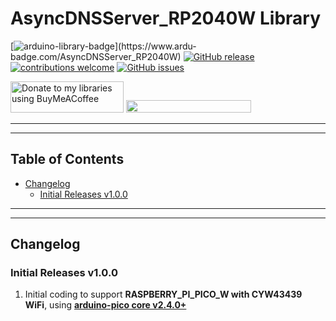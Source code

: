 # AsyncDNSServer_RP2040W Library

[![arduino-library-badge](https://www.ardu-badge.com/badge/AsyncDNSServer_RP2040W.svg?)](https://www.ardu-badge.com/AsyncDNSServer_RP2040W)
[![GitHub release](https://img.shields.io/github/release/khoih-prog/AsyncDNSServer_RP2040W.svg)](https://github.com/khoih-prog/AsyncDNSServer_RP2040W/releases)
[![contributions welcome](https://img.shields.io/badge/contributions-welcome-brightgreen.svg?style=flat)](#Contributing)
[![GitHub issues](https://img.shields.io/github/issues/khoih-prog/AsyncDNSServer_RP2040W.svg)](http://github.com/khoih-prog/AsyncDNSServer_RP2040W/issues)


<a href="https://www.buymeacoffee.com/khoihprog6" title="Donate to my libraries using BuyMeACoffee"><img src="https://cdn.buymeacoffee.com/buttons/v2/default-yellow.png" alt="Donate to my libraries using BuyMeACoffee" style="height: 50px !important;width: 181px !important;" ></a>
<a href="https://www.buymeacoffee.com/khoihprog6" title="Donate to my libraries using BuyMeACoffee"><img src="https://img.shields.io/badge/buy%20me%20a%20coffee-donate-orange.svg?logo=buy-me-a-coffee&logoColor=FFDD00" style="height: 20px !important;width: 200px !important;" ></a>


---
---

## Table of Contents

* [Changelog](#changelog)
  * [Initial Releases v1.0.0](#Initial-Releases-v100)

---
---

## Changelog


### Initial Releases v1.0.0

1. Initial coding to support **RASPBERRY_PI_PICO_W with CYW43439 WiFi**, using [**arduino-pico core v2.4.0+**](https://github.com/earlephilhower/arduino-pico)
